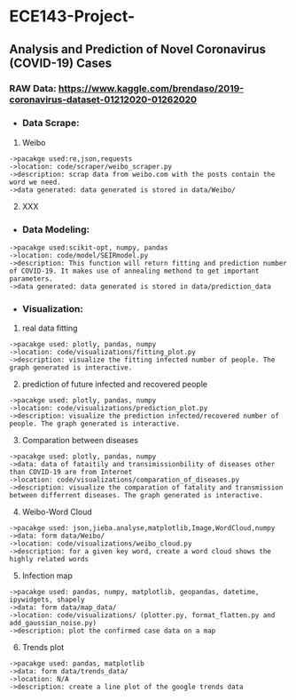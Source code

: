 # ECE143-Project-
## Analysis and Prediction of Novel Coronavirus (COVID-19) Cases

### RAW Data: https://www.kaggle.com/brendaso/2019-coronavirus-dataset-01212020-01262020

- ### Data Scrape:
1. Weibo
```
->pacakge used:re,json,requests
->location: code/scraper/weibo_scraper.py
->description: scrap data from weibo.com with the posts contain the word we need.
->data generated: data generated is stored in data/Weibo/
```

2. XXX

- ### Data Modeling:
```
->pacakge used:scikit-opt, numpy, pandas
->location: code/model/SEIRmodel.py
->description: This function will return fitting and prediction number of COVID-19. It makes use of annealing methond to get important parameters.
->data generated: data generated is stored in data/prediction_data
```

- ### Visualization:
1. real data fitting
```
->pacakge used: plotly, pandas, numpy
->location: code/visualizations/fitting_plot.py
->description: visualize the fitting infected number of people. The graph generated is interactive.
```

2. prediction of future infected and recovered people
```
->pacakge used: plotly, pandas, numpy
->location: code/visualizations/prediction_plot.py
->description: visualize the prediction infected/recovered number of people. The graph generated is interactive.
```

3. Comparation between diseases
```
->pacakge used: plotly, pandas, numpy
->data: data of fataitily and transimissionbility of diseases other than COVID-19 are from Internet
->location: code/visualizations/comparation_of_diseases.py
->description: visualize the comparation of fatality and transmission between differrent diseases. The graph generated is interactive.
```
4. Weibo-Word Cloud
```
->pacakge used: json,jieba.analyse,matplotlib,Image,WordCloud,numpy
->data: form data/Weibo/
->location: code/visualizations/weibo_cloud.py 
->description: for a given key word, create a word cloud shows the highly related words
```

5. Infection map
```
->pacakge used: pandas, numpy, matplotlib, geopandas, datetime, ipywidgets, shapely
->data: form data/map_data/
->location: code/visualizations/ (plotter.py, format_flatten.py and add_gaussian_noise.py)
->description: plot the confirmed case data on a map
```

6. Trends plot
```
->pacakge used: pandas, matplotlib
->data: form data/trends_data/
->location: N/A
->description: create a line plot of the google trends data
```


